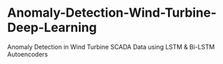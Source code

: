 # Anomaly-Detection-Wind-Turbine-Deep-Learning
Anomaly Detection in Wind Turbine SCADA Data using LSTM &amp; Bi-LSTM Autoencoders
